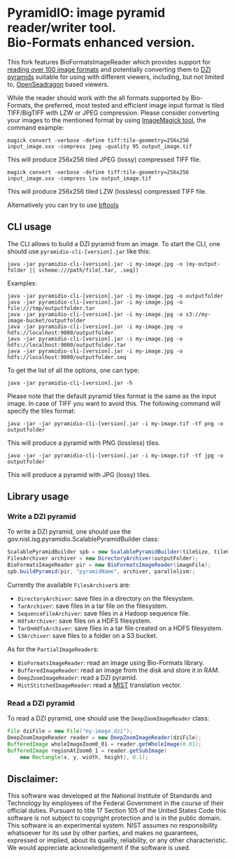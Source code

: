 # PyramidIO: image pyramid reader/writer tool.</br>Bio-Formats enhanced version.

This fork features BioFormatsImageReader which provides support for [reading over 100 image formats](https://docs.openmicroscopy.org/bio-formats/latest/supported-formats.html) and potentially converting them to [DZI pyramids](https://en.wikipedia.org/wiki/Deep_Zoom) suitable for using with different viewers, including, but not limited to, [OpenSeadragon](https://openseadragon.github.io) based viewers.

While the reader should work with the all formats supported by Bio-Formats, the preferred, most tested and efficient image input format is tiled TIFF/BigTIFF with LZW or JPEG compression. Please consider converting your images to the mentioned format by using [ImageMagick tool](https://imagemagick.org), the command example:
```
magick convert -verbose -define tiff:tile-geometry=256x256 input_image.xxx -compress jpeg -quality 95 output_image.tif
```
This will produce 256x256 tiled JPEG (lossy) compressed TIFF file.
```
magick convert -verbose -define tiff:tile-geometry=256x256 input_image.xxx -compress lzw output_image.tif
```
This will produce 256x256 tiled LZW (lossless) compressed TIFF file.

Alternatively you can try to use [bftools](https://docs.openmicroscopy.org/bio-formats/latest/users/comlinetools/index.html) 

## CLI usage

The CLI allows to build a DZI pyramid from an image.
To start the CLI, one should use `pyramidio-cli-[version].jar` like this:

```
java -jar pyramidio-cli-[version].jar -i my-image.jpg -o (my-output-folder || scheme:///path/file[.tar, .seq])
```

Examples:
```
java -jar pyramidio-cli-[version].jar -i my-image.jpg -o outputfolder
java -jar pyramidio-cli-[version].jar -i my-image.jpg -o file:///tmp/outputfolder.tar
java -jar pyramidio-cli-[version].jar -i my-image.jpg -o s3://my-image-bucket/outputfolder
java -jar pyramidio-cli-[version].jar -i my-image.jpg -o hdfs://localhost:9000/outputfolder
java -jar pyramidio-cli-[version].jar -i my-image.jpg -o hdfs://localhost:9000/outputfolder.tar
java -jar pyramidio-cli-[version].jar -i my-image.jpg -o hdfs://localhost:9000/outputfolder.seq

```

To get the list of all the options, one can type:
```
java -jar pyramidio-cli-[version].jar -h
```

Please note that the default pyramid tiles format is the same as the input image. In case of TIFF you want to avoid this. The following command will specify the tiles format:
```
java -jar -jar pyramidio-cli-[version].jar -i my-image.tif -tf png -o outputfolder
```
This will produce a pyramid with PNG (lossless) tiles.

```
java -jar -jar pyramidio-cli-[version].jar -i my-image.tif -tf jpg -o outputfolder
```
This will produce a pyramid with JPG (lossy) tiles.

## Library usage

### Write a DZI pyramid

To write a DZI pyramid, one should use the gov.nist.isg.pyramidio.ScalablePyramidBuilder class:
```java
ScalablePyramidBuilder spb = new ScalablePyramidBuilder(tileSize, tileOverlap, tileFormat, "dzi");
FilesArchiver archiver = new DirectoryArchiver(outputFolder);
BioFormatsImageReader pir = new BioFormatsImageReader(imageFile);
spb.buildPyramid(pir, "pyramidName", archiver, parallelism);
```
Currently the available `FilesArchiver`s are:
* `DirectoryArchiver`: save files in a directory on the filesystem.
* `TarArchiver`: save files in a tar file on the filesystem.
* `SequenceFileArchiver`: save files in a Hadoop sequence file.
* `HdfsArchiver`: save files on a HDFS filesystem.
* `TarOnHdfsArchiver`: save files in a tar file created on a HDFS filesystem.
* `S3Archiver`: save files to a folder on a S3 bucket.

As for the `PartialImageReader`s:
* `BioFormatsImageReader`: read an image using Bio-Formats library.
* `BufferedImageReader`: read an image from the disk and store it in RAM.
* `DeepZoomImageReader`: read a DZI pyramid.
* `MistStitchedImageReader`: read a [MIST](https://github.com/NIST-ISG/MIST) translation vector.

### Read a DZI pyramid

To read a DZI pyramid, one should use the `DeepZoomImageReader` class:
```java
File dziFile = new File("my-image.dzi");
DeepZoomImageReader reader = new DeepZoomImageReader(dziFile);
BufferedImage wholeImageZoom0_01 = reader.getWholeImage(0.01);
BufferedImage regionAtZoom0_1 = reader.getSubImage(
    new Rectangle(x, y, width, height), 0.1);
```

## Disclaimer:

This software was developed at the National Institute of Standards and Technology by employees of the Federal Government in the course of their official duties. Pursuant to title 17 Section 105 of the United States Code this software is not subject to copyright protection and is in the public domain. This software is an experimental system. NIST assumes no responsibility whatsoever for its use by other parties, and makes no guarantees, expressed or implied, about its quality, reliability, or any other characteristic. We would appreciate acknowledgement if the software is used.
